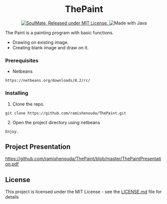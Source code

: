 <h1 align="center">
    ThePaint
</h1>

<p align="center">
  <a href="https://github.com/ramishenouda/ThePaint/blob/master/LICENSE">
    <img src="https://img.shields.io/badge/license-MIT-blue.svg" alt="SoulMate, Released under MIT License." />
  </a>
   <img src="https://img.shields.io/badge/Made%20with-Java-1f425f.svg" alt="Made with Java" />
</p>

The Paint is a painting program with basic functions.
- Drawing on existing image.
- Creating blank image and draw on it.

### Prerequisites

- Netbeans

```
https://netbeans.org/downloads/8.2/rc/
```

### Installing

1. Clone the repo.

```
git clone https://github.com/ramishenouda/ThePaint.git
```

2. Open the project directory using netbeans

```
Enjoy.
```

## Project Presentation
https://github.com/ramishenouda/ThePaint/blob/master/ThePaintPresentation.pdf

## License

This project is licensed under the MIT License - see the [LICENSE.md](LICENSE.md) file for details

